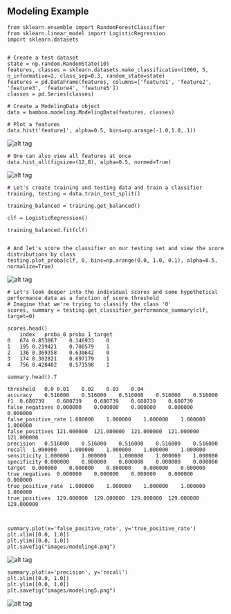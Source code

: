 
Modeling Example
----------------


    from sklearn.ensemble import RandomForestClassifier
	from sklearn.linear_model import LogisticRegression
	import sklearn.datasets


	# Create a test dataset
	state = np.random.RandomState(10)
	features, classes = sklearn.datasets.make_classification(1000, 5, n_informative=2, class_sep=0.3, random_state=state)
	features = pd.DataFrame(features, columns=['feature1', 'feature2', 'feature3', 'feature4', 'feature5'])
	classes = pd.Series(classes)
	
	# Create a ModelingData object
	data = bamboo.modeling.ModelingData(features, classes)
	
	# Plot a features
	data.hist('feature1', alpha=0.5, bins=np.arange(-1.0,1.0,.1))
![alt tag](https://raw.githubusercontent.com/ghl3/bamboo/master/images/modeling1.png)

	# One can also view all features at once
	data.hist_all(figsize=(12,8), alpha=0.5, normed=True)
![alt tag](https://raw.githubusercontent.com/ghl3/bamboo/master/images/modeling2.png)
	
	# Let's create training and testing data and train a classifier
	training, testing = data.train_test_split()
    
	training_balanced = training.get_balanced()

	clf = LogisticRegression()

	training_balanced.fit(clf)
	
	
	# And let's score the classifier on our testing set and view the score distributions by class
	testing.plot_proba(clf, 0, bins=np.arange(0.0, 1.0, 0.1), alpha=0.5, normalize=True)
![alt tag](https://raw.githubusercontent.com/ghl3/bamboo/master/images/modeling3.png)
	
	
	# Let's look deeper into the individual scores and some hypothetical performance data as a function of score threshold
	# Imagine that we're trying to classify the class '0'
	scores, summary = testing.get_classifier_performance_summary(clf, target=0)

	scores.head()	
		index	proba_0	proba_1	target
	0	674	0.853067	0.146933	0
	1	195	0.219421	0.780579	1
	2	136	0.369358	0.630642	0
	3	174	0.302821	0.697179	1
	4	756	0.428402	0.571598	1

	summary.head().T
	
	threshold	0.0	0.01	0.02	0.03	0.04
	accuracy	0.516000	0.516000	0.516000	0.516000	0.516000
	f1	0.680739	0.680739	0.680739	0.680739	0.680739
	false_negatives	0.000000	0.000000	0.000000	0.000000	0.000000
	false_positive_rate	1.000000	1.000000	1.000000	1.000000	1.000000
	false_positives	121.000000	121.000000	121.000000	121.000000	121.000000
	precision	0.516000	0.516000	0.516000	0.516000	0.516000
	recall	1.000000	1.000000	1.000000	1.000000	1.000000
	sensiticity	1.000000	1.000000	1.000000	1.000000	1.000000
	specificity	0.000000	0.000000	0.000000	0.000000	0.000000
	target	0.000000	0.000000	0.000000	0.000000	0.000000
	true_negatives	0.000000	0.000000	0.000000	0.000000	0.000000
	true_positive_rate	1.000000	1.000000	1.000000	1.000000	1.000000
	true_positives	129.000000	129.000000	129.000000	129.000000	129.000000



	summary.plot(x='false_positive_rate', y='true_positive_rate')
	plt.xlim([0.0, 1.0])
	plt.ylim([0.0, 1.0])
	plt.savefig("images/modeling4.png")
![alt tag](https://raw.githubusercontent.com/ghl3/bamboo/master/images/modeling4.png)


	summary.plot(x='precision', y='recall')
	plt.xlim([0.0, 1.0])
	plt.ylim([0.0, 1.0])
	plt.savefig("images/modeling5.png")
![alt tag](https://raw.githubusercontent.com/ghl3/bamboo/master/images/modeling5.png)
